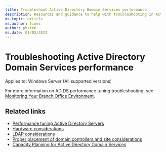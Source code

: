 ```yaml
---
title: Troubleshoot Active Directory Domain Services performance
description: Resources and guidance to help with troubleshooting in Active Directory performance tuning.
ms.topic: article
ms.author: timwi
author: phstee
ms.date: 01/03/2023
---
```


# Troubleshooting Active Directory Domain Services performance

Applies to: Windows Server (All supported versions)

For more information on AD DS performance tuning troubleshooting, see [Monitoring Your Branch Office Environment](/previous-versions/windows/it-pro/windows-server-2008-R2-and-2008/dd736504(v=ws.10)).

## Related links

- [Performance tuning Active Directory Servers](index.md)
- [Hardware considerations](hardware-considerations.md)
- [LDAP considerations](ldap-considerations.md)
- [Proper placement of domain controllers and site considerations](site-definition-considerations.md)
- [Capacity Planning for Active Directory Domain Services](./capacity-planning-for-active-directory-domain-services.md)